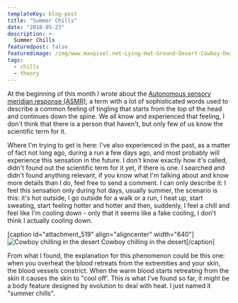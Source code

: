 ```yaml
---
templateKey: blog-post
title: "Summer Chills"
date: "2018-05-23"
description: >-
  Summer Chills
featuredpost: false
featuredimage: /img/www.maxpixel.net-Lying-Hat-Ground-Desert-Cowboy-Dead-Death-2648647.jpg
tags:
  - chills
  - theory
---
```


At the beginning of this month I wrote about the [Autonomous sensory meridian response (ASMR)](https://stefantesoi.com/autonomous-sensory-meridian-response/), a term with a lot of sophisticated words used to describe a common feeling of tingling that starts from the top of the head and continues down the spine. We all know and experienced that feeling, I don't think that there is a person that haven't, but only few of us know the scientific term for it.

Where I'm trying to get is here: I've also experienced in the past, as a matter of fact not long ago, during a run a few days ago, and most probably will experience this sensation in the future. I don't know exactly how it's called, didn't found out the scientific term for it yet, if there is one. I searched and didn't found anything relevant, if you know what I'm talking about and know more details than I do, feel free to send a comment. I can only describe it: I feel this sensation only during hot days, usually summer, the scenario is this: it's hot outside, I go outside for a walk or a run, I heat up, start sweating, start feeling hotter and hotter and then, suddenly, I feel a chill and feel like I'm cooling down - only that it seems like a fake cooling, I don't think I actually cooling down.

\[caption id="attachment\_519" align="aligncenter" width="640"\]![Cowboy chilling in the desert](https://stefantesoi.com/wp-content/uploads/2018/05/www.maxpixel.net-Lying-Hat-Ground-Desert-Cowboy-Dead-Death-2648647.jpg) Cowboy chilling in the desert\[/caption\]

From what I found, the explanation for this phenomenon could be this one: when you overheat the blood retreats from the extremities and your skin, the blood vessels constrict. When the warm blood starts retreating from the skin it causes the skin to "cool off'. This is what I've found so far, it might be a body feature designed by evolution to deal with heat. I just named it "summer chills".
